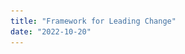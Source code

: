 ```yaml
---
title: "Framework for Leading Change"
date: "2022-10-20"
---
```


<header>

<head>
    <style>
        * {
            margin: 0;
            padding: 0;
        }

        body {
            font-family: 'Arial', sans-serif;
        }

        .navbar {
            display: flex;
            position: sticky;
            align-items: center;
            justify-content: space-between;
            top: 0px;
            background: rgb(255 87 51);
            background-blend-mode: darken;
            background-size: cover;
            color: white;
            padding: 10px 20px;
        }

        .nav-list {
            display: flex;
            list-style: none;
        }

        .nav-list li {
            margin-right: 20px;
        }

        .nav-list li:last-child {
            margin-right: 0;
        }

        .nav-list li a {
            text-decoration: none;
            color: white;
            font-size: 18px;
            transition: color 0.3s ease-in-out;
        }

        .nav-list li a:hover {
            color: #ffd700;
            /* Change the color on hover */
        }

        .rightNav {
            text-align: right;
        }

        #search {
            padding: 8px;
            font-size: 16px;
            border: 2px solid #fff;
            border-radius: 5px;
        }

        .btn {
            background-color: #ffd700;
            color: #000;
            border: none;
            padding: 8px 12px;
            border-radius: 5px;
            cursor: pointer;
            transition: background-color 0.3s ease-in-out;
        }

        .btn:hover {
            background-color: #000;
            /* Change the background color on hover */
            color: #ffd700;
        }
    </style>
</head>

    <nav class="navbar">
        <ul class="nav-list">
            <li><a href="#home">Home</a></li>
            <li><a href="#about">About Us</a></li>
            <li><a href="#services">Services</a></li>
            <li><a href="#contact">Contact</a></li>
        </ul>
        <div class="rightNav">
            <input type="text" name="search" id="search" placeholder="Search">
            <button class="btn btn-sm">Search</button>
        </div>
    </nav>
  
  <nav class="nav--primary__container" aria-label="Top menu"><div class="container"><button class="navbar-toggler" type="button" data-toggle="collapse" data-target="#nav--primary" aria-controls="nav--primary" aria-expanded="false">Menu</button></div><ul id="nav--primary" class="nav nav--primary container"><li id="menu-item-864" class="menu-item menu-item-type-post_type menu-item-object-page menu-item-home current-menu-item page_item page-item-3 current_page_item menu-item-has-children menu-item-864"><a href="https://articles.alpha.canada.ca/framework-for-leading-change/" aria-current="page">Framework for Leading Change</a> <button aria-expanded="false" class="sub-menu--button" aria-controls="sub-menu-1"><span class="sr-only">Toggle submenu for Framework for Leading Change</span></button><ul class="sub-menu" aria-label="submenu" id="sub-menu-1"> <li id="menu-item-863" class="menu-item menu-item-type-post_type menu-item-object-page menu-item-863"><a href="https://articles.alpha.canada.ca/framework-for-leading-change/where-should-we-start/">Where should we start?</a></li> </ul> </li> <li id="menu-item-1451" class="menu-item menu-item-type-custom menu-item-object-custom menu-item-has-children menu-item-1451"><a href="https://articles.alpha.canada.ca/framework-for-leading-change/navigating-the-world-of-change/">Deepening our understanding</a> <button aria-expanded="false" class="sub-menu--button" aria-controls="sub-menu-2"><span class="sr-only">Toggle submenu for Deepening our understanding</span></button><ul class="sub-menu" aria-label="submenu" id="sub-menu-2"> <li id="menu-item-875" class="menu-item menu-item-type-post_type menu-item-object-page menu-item-875"><a href="https://articles.alpha.canada.ca/framework-for-leading-change/navigating-the-world-of-change/">Navigating the world of change</a></li> <li id="menu-item-1005" class="menu-item menu-item-type-post_type menu-item-object-page menu-item-1005"><a href="https://articles.alpha.canada.ca/framework-for-leading-change/laying-our-foundation-for-successful-change/">Laying our foundation for successful change</a></li> </ul> </li> <li id="menu-item-1452" class="menu-item menu-item-type-custom menu-item-object-custom menu-item-has-children menu-item-1452"><a href="https://articles.alpha.canada.ca/framework-for-leading-change/understanding-our-context/">Strategizing and planning</a> <button aria-expanded="false" class="sub-menu--button" aria-controls="sub-menu-3"><span class="sr-only">Toggle submenu for Strategizing and planning</span></button><ul class="sub-menu" aria-label="submenu" id="sub-menu-3"> <li id="menu-item-1035" class="menu-item menu-item-type-post_type menu-item-object-page menu-item-1035"><a href="https://articles.alpha.canada.ca/framework-for-leading-change/understanding-our-context/">Understanding our context</a></li> <li id="menu-item-780" class="menu-item menu-item-type-post_type menu-item-object-page menu-item-780"><a href="https://articles.alpha.canada.ca/framework-for-leading-change/capacity-readiness-and-impact/">Capacity, readiness and impact</a></li> <li id="menu-item-1318" class="menu-item menu-item-type-post_type menu-item-object-page menu-item-1318"><a href="https://articles.alpha.canada.ca/framework-for-leading-change/getting-people-on-board/">Getting people on board</a></li> <li id="menu-item-1335" class="menu-item menu-item-type-post_type menu-item-object-page menu-item-1335"><a href="https://articles.alpha.canada.ca/framework-for-leading-change/developing-our-plans/">Developing our plans</a></li> </ul> </li> <li id="menu-item-1453" class="menu-item menu-item-type-custom menu-item-object-custom menu-item-has-children menu-item-1453"><a href="https://articles.alpha.canada.ca/framework-for-leading-change/implementing-the-change/">Navigating our change</a> <button aria-expanded="false" class="sub-menu--button" aria-controls="sub-menu-4"><span class="sr-only">Toggle submenu for Navigating our change</span></button><ul class="sub-menu" aria-label="submenu" id="sub-menu-4"> <li id="menu-item-1389" class="menu-item menu-item-type-post_type menu-item-object-page menu-item-1389"><a href="https://articles.alpha.canada.ca/framework-for-leading-change/implementing-the-change/">Implementing the change</a></li> </ul> </li> <li id="menu-item-1454" class="menu-item menu-item-type-custom menu-item-object-custom menu-item-has-children menu-item-1454"><a href="https://articles.alpha.canada.ca/framework-for-leading-change/reaching-our-waypoint/">Reaching our waypoint</a> <button aria-expanded="false" class="sub-menu--button" aria-controls="sub-menu-5"><span class="sr-only">Toggle submenu for Reaching our waypoint</span></button><ul class="sub-menu" aria-label="submenu" id="sub-menu-5"> <li id="menu-item-1408" class="menu-item menu-item-type-post_type menu-item-object-page menu-item-1408"><a href="https://articles.alpha.canada.ca/framework-for-leading-change/reaching-our-waypoint/">Living with the change</a></li> </ul> </li> <li id="menu-item-1514" class="menu-item menu-item-type-post_type menu-item-object-page menu-item-1514"><a href="https://articles.alpha.canada.ca/framework-for-leading-change/contact-us/">Contact us</a></li> </ul></nav>
 </header>

  
This framework is designed to strengthen our ability to lead different types of change in the public service, from incremental to transformational. It offers a flexible approach that can be adapted depending on the context, and introduces concepts and methods that guide us in planning and implementing our activities. Using the framework to lead change can increase both the chances of success for a particular initiative and also offers a path to build on our success to support future change.

Working under the premise that no single change methodology provides solutions to every challenge, this framework pulls from a range of different models throughout. It follows the major phases of recognized best practices in leading change.

The framework is divided into four parts (inspired by the upstream, midstream, downstream model often used to [identify the social determinants of health](https://www.rand.org/content/dam/rand/pubs/working_papers/WR1000/WR1096/RAND_WR1096.pdf)).

* * *

## **Using the framework**

Conceptually, we can think of ourselves as explorers, navigating our way through partially charted waters to an uncertain future. Thinking about it this way can broaden our understanding of the change itself and of what will be required to reach our waypoint.

There are four parts to the framework. Divided among the four parts are eight sections. Below is an outline of the sections and where they fit within the four parts. The outline provides a good idea of the full process. Just to note, while the process does follow a particular path, there are times when we will need to go back and revise aspects of certain sections. Going back to earlier sections is a regular part of leading change and should not be considered a setback.

* * *

**Deepening our understanding of how to navigate change**

<img src="images/FLC-Deepening.png" width="150">

**1.** [Navigating the world of change](navigating-the-world-of-change/) provides us with essential concepts that will help us to develop our strategy and implement our plan.

**2.** [Laying our foundation for successful change](laying-our-foundation-for-successful-change/) covers the “why” of the change, the conditions that need to be fulfilled for us to succeed, and some of the ways we can bring it about. In this phase we set the stage for the strategy we will use to navigate our change.

### How can this section help us?

Our knowledge of how to navigate (for our purposes, our knowledge of the latest change methodologies, techniques and concepts) is fundamental in determining how effective we are in our planning and navigating phases. If we don’t know the fundamentals of how to navigate, we might end up somewhere we do not want to be.

* * *

**Strategizing and Planning our route**

<img src="images/FLC-Strategizing.png" width="150">

**3.** [Understanding our context](understanding-our-context/) involves assessing our environment and culture, both to see where our change fits within the broader organization, and so we can determine the best approach to support it.

**4.** [Capacity, readiness and impact](capacity-readiness-and-impact/) provides an opportunity for us to refine our understanding of how ready we are for change, the impact it will have on key players, and how we will work with them throughout the change.

**5.** [Getting people on board](getting-people-on-board/) includes the engagement activities necessary to ensure the change is successful, depending on the type of change we are leading and who is taking part in it.

**6.** [Developing our plans](developing-our-plans/) involves creating and integrating the various plans (e.g., engagement, communications) that will guide us when rolling out the change.

### How can this section help us?

Planning is an essential phase when exploring, but we need to be ready and capable of pivoting. On our trip, we will almost inevitably we run into unexpected situations like a tree fallen in the river. That’s the unexpected nature of change. Yet, with a deep understanding of how to navigate, we can pivot, alter course, double back, or give up altogether (when absolutely necessary).

* * *

**Navigating our change**

<img src="images/FLC-Navigating.png" width="150">

**7.** [Implementing the change](implementing-the-change/) involves carrying out the activities developed in the first sections, including being flexible, soliciting feedback, and adapting as we go.

### How can this section help us?

Deep engagement and collaboration is essential to be able to get to our waypoint. We can only reach our goal if everyone involved agrees on the destination and participates in the journey.

* * *

**Reaching our waypoint**

<img src="images/FLC-Waypoint.png" width="150">

**8.** [Living with the change](reaching-our-waypoint/) is about ensuring the change is sustainable and that we can continue to build on our successful outcome, which will help strengthen the organization in facing future change.

### How can this section help us?

While reaching the waypoint is the goal, it is not the end of our journey. As explorers we will eventually want to reach new destinations. We could run out of food sources, predators may move into the area, or we could glimpse new, more fruitful land in the distance. No matter the reason, the work we do in this phase (such as consolidating lessons learn) will help make the journey smoother for those coming behind us, and make the next part of our journey easier.

* * *

[Where should we start in the Framework?](where-should-we-start/)

[Get started](navigating-the-world-of-change/)

* * *

